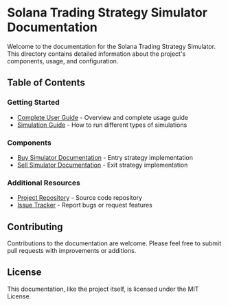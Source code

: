 # Solana Trading Strategy Simulator Documentation

Welcome to the documentation for the Solana Trading Strategy Simulator. This directory contains detailed information about the project's components, usage, and configuration.

## Table of Contents

### Getting Started
- [Complete User Guide](./index.md) - Overview and complete usage guide
- [Simulation Guide](./simulation_guide.md) - How to run different types of simulations

### Components
- [Buy Simulator Documentation](./buy_simulator.md) - Entry strategy implementation
- [Sell Simulator Documentation](./sell_simulator.md) - Exit strategy implementation

### Additional Resources
- [Project Repository](https://github.com/yourusername/python-backtest) - Source code repository
- [Issue Tracker](https://github.com/yourusername/python-backtest/issues) - Report bugs or request features

## Contributing

Contributions to the documentation are welcome. Please feel free to submit pull requests with improvements or additions.

## License

This documentation, like the project itself, is licensed under the MIT License. 